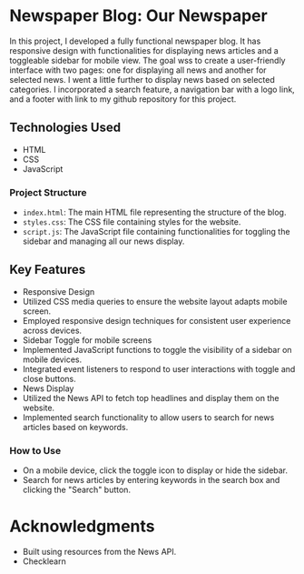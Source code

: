 # Newspaper Blog: Our Newspaper
In this project, I developed a fully functional newspaper blog. It has responsive design with functionalities for displaying news articles and a toggleable sidebar for mobile view.
    The goal wss to create a user-friendly interface with two pages: one for displaying all news and another for selected news. I went a little further to display news based on selected categories. I incorporated a search feature, a navigation bar with a logo link, and a footer with link to my github repository for this project. 

## Technologies Used
- HTML
- CSS
- JavaScript
### Project Structure
- `index.html`: The main HTML file representing the structure of the blog.
- `styles.css`: The CSS file containing styles for the website.
- `script.js`: The JavaScript file containing functionalities for toggling the sidebar and managing all our news display.

## Key Features
- Responsive Design
- Utilized CSS media queries to ensure the website layout adapts mobile screen.
- Employed responsive design techniques for consistent user experience across devices.
- Sidebar Toggle for mobile screens
- Implemented JavaScript functions to toggle the visibility of a sidebar on mobile devices.
- Integrated event listeners to respond to user interactions with toggle and close buttons.
- News Display
- Utilized the News API to fetch top headlines and display them on the website.
- Implemented search functionality to allow users to search for news articles based on keywords.

### How to Use
- On a mobile device, click the toggle icon to display or hide the sidebar.
- Search for news articles by entering keywords in the search box and clicking the "Search" button.

# Acknowledgments
- Built using resources from the News API.
- Checklearn
